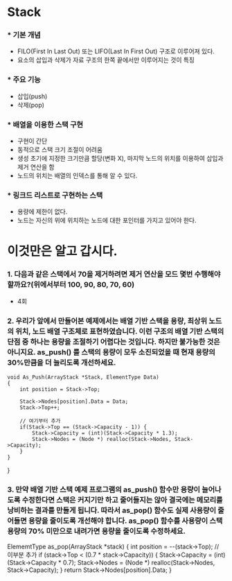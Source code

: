 # Stack
### * 기본 개념
* FILO(First In Last Out) 또는 LIFO(Last In First Out) 구조로 이루어져 있다.
* 요소의 삽입과 삭제가 자료 구조의 한쪽 끝에서만 이루어지는 것이 특징

### * 주요 기능
* 삽입(push)
* 삭제(pop)

### * 배열을 이용한 스택 구현
* 구현이 간단 
* 동적으로 스택 크기 조절이 어려움
* 생성 초기에 지정한 크기만큼 할당(변화 X), 마지막 노드의 위치를 이용하여 삽입과 제거 연산을 함
* 노드의 위치는 배열의 인덱스를 통해 알 수 있다.

### * 링크드 리스트로 구현하는 스택
* 용량에 제한이 없다.
* 노드는 자신의 위에 위치하는 노드에 대한 포인터를 가지고 있어야 한다.

# 이것만은 알고 갑시다.
### 1. 다음과 같은 스택에서 70을 제거하려면 제거 연산을 모드 몇번 수행해야 할까요?(위에서부터 100, 90, 80, 70, 60)
- 4회

### 2. 우리가 앞에서 만들어본 예제에서는 배열 기반 스택을 용량, 최상위 노드의 위치, 노드 배열 구조체로 표현하였습니다. 이런 구조의 배열 기반 스택의 단점 중 하나는 용량을 조절하기 어렵다는 것입니다. 하지만 불가능한 것은 아니지요. as_push() 를 스택의 용량이 모두 소진되었을 때 현재 용량의 30%만큼을 더 늘리도록 개선하세요.
    void As_Push(ArrayStack *Stack, ElementType Data)
    {
        int position = Stack->Top;

        Stack->Nodes[position].Data = Data;
        Stack->Top++;

        // 여기부터 추가
        if(Stack->Top == (Stack->Capacity - 1)) {
            Stack->Capacity = (int)(Stack->Capacity * 1.3);
            Stack->Nodes = (Node *) realloc(Stack->Nodes, Stack->Capacity);
        }
    } 
}

### 3. 만약 배열 기반 스택 예제 프로그램의 as_push() 함수만 용량이 늘어나도록 수정한다면 스택은 커지기만 하고 줄어들지는 않아 결국에는 메모리를 낭비하는 결과를 만들게 됩니다. 따라서 as_pop() 함수도 실제 사용량이 줄어들면 용량을 줄이도록 개선해야 합니다. as_pop() 함수를 사용량이 스택 용량의 70% 미만으로 내려가면 용량을 줄이도록 수정하세요.
ElememtType as_pop(ArrayStack *stack)
{
    int position = --(stack->Top);
    // 이부분 추가
    if (stack->Top < (0.7 * stack->Capacity)) {
        Stack->Capacity = (int)(Stack->Capacity * 0.7);
        Stack->Nodes = (Node *) realloc(Stack->Nodes, Stack->Capacity);
    }
    return Stack->Nodes[position].Data;
}
